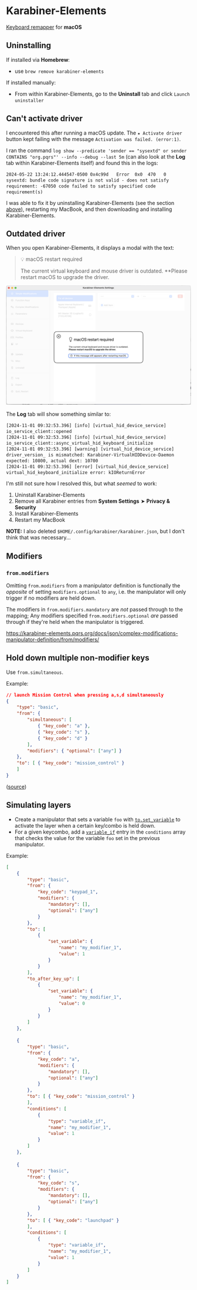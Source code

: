 # Karabiner-Elements

[Keyboard remapper](https://karabiner-elements.pqrs.org/) for **macOS**

## Uninstalling

If installed via **Homebrew**:

- use `brew remove karabiner-elements`

If installed manually:

- From within Karabiner-Elements, go to the **Uninstall** tab and click `Launch uninstaller`

## Can't activate driver

I encountered this after running a macOS update. The `★ Activate driver` button kept failing with the message `Activation was failed. (error:1)`.

I ran the command `log show --predicate 'sender == "sysextd" or sender CONTAINS "org.pqrs"' --info --debug --last 5m` (can also look at the **Log**
tab within Karabiner-Elements itself) and found this in the logs:

```log
2024-05-22 13:24:12.444547-0500 0x4c99d   Error  0x0  470   0   sysextd: bundle code signature is not valid - does not satisfy requirement: -67050 code failed to satisfy specified code requirement(s)
```

I was able to fix it by uninstalling Karabiner-Elements (see the section [above](#uninstalling)), restarting my MacBook, and then downloading and
installing Karabiner-Elements.

## Outdated driver

When you open Karabiner-Elements, it displays a modal with the text:

> 💡 macOS restart required
>
> The current virtual keyboard and mouse driver is outdated. **Please restart macOS to upgrade the driver.

![outdated driver warning](/images/karabiner-elements_outdated_driver.png)

The **Log** tab will show something similar to:

```log
[2024-11-01 09:32:53.396] [info] [virtual_hid_device_service] io_service_client::opened
[2024-11-01 09:32:53.396] [info] [virtual_hid_device_service] io_service_client::async_virtual_hid_keyboard_initialize
[2024-11-01 09:32:53.396] [warning] [virtual_hid_device_service] driver_version_ is mismatched: Karabiner-VirtualHIDDevice-Daemon expected: 10800, actual dext: 10700
[2024-11-01 09:32:53.396] [error] [virtual_hid_device_service] virtual_hid_keyboard_initialize error: kIOReturnError
```

I'm still not sure how I resolved this, but what _seemed_ to work:

1. Uninstall Karabiner-Elements
2. Remove all Karabiner entries from **System Settings** ➤ **Privacy & Security**
3. Install Karabiner-Elements
4. Restart my MacBook

**NOTE:** I also deleted `$HOME/.config/karabiner/karabiner.json`, but I don't think that was necessary...

## Modifiers

### `from.modifiers`

Omitting `from.modifiers` from a manipulator definition is functionally the _opposite_ of setting `modifiers.optional` to `any`, i.e. the manipulator will
only trigger if no modifiers are held down.

The modifiers in `from.modifiers.mandatory` are _not_ passed through to the mapping; Any modifiers specified `from.modifiers.optional` _are_ passed through if they're held when the manipulator is triggered.

<https://karabiner-elements.pqrs.org/docs/json/complex-modifications-manipulator-definition/from/modifiers/>

## Hold down multiple non-modifier keys

Use `from.simultaneous`.

Example:

```json
// launch Mission Control when pressing a,s,d simultaneously
{
    "type": "basic",
    "from": {
        "simultaneous": [
            { "key_code": "a" },
            { "key_code": "s" },
            { "key_code": "d" }
        ],
        "modifiers": { "optional": ["any"] }
    },
    "to": [ { "key_code": "mission_control" }
    ]
}
```

([source](https://karabiner-elements.pqrs.org/docs/json/complex-modifications-manipulator-definition/from/simultaneous/))

## Simulating layers

- Create a manipulator that sets a variable `foo` with
  [`to.set_variable`](https://karabiner-elements.pqrs.org/docs/json/complex-modifications-manipulator-definition/to/set-variable/) to activate the
  layer when a certain key/combo is held down.
- For a given keycombo, add a
  [`variable_if`](https://karabiner-elements.pqrs.org/docs/json/complex-modifications-manipulator-definition/conditions/variable/) entry in the
  `conditions` array that checks the value for the variable `foo` set in the previous manipulator.

Example:

```json
[
    {
        "type": "basic",
        "from": {
            "key_code": "keypad_1",
            "modifiers": {
                "mandatory": [],
                "optional": ["any"]
            }
        },
        "to": [
            {
                "set_variable": {
                    "name": "my_modifier_1",
                    "value": 1
                }
            }
        ],
        "to_after_key_up": [
            {
                "set_variable": {
                    "name": "my_modifier_1",
                    "value": 0
                }
            }
        ]
    },

    {
        "type": "basic",
        "from": {
            "key_code": "a",
            "modifiers": {
                "mandatory": [],
                "optional": ["any"]
            }
        },
        "to": [ { "key_code": "mission_control" }
        ],
        "conditions": [
            {
                "type": "variable_if",
                "name": "my_modifier_1",
                "value": 1
            }
        ]
    },

    {
        "type": "basic",
        "from": {
            "key_code": "s",
            "modifiers": {
                "mandatory": [],
                "optional": ["any"]
            }
        },
        "to": [ { "key_code": "launchpad" }
        ],
        "conditions": [
            {
                "type": "variable_if",
                "name": "my_modifier_1",
                "value": 1
            }
        ]
    }
]
```
